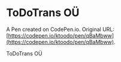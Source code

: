 # ToDoTrans OÜ

A Pen created on CodePen.io. Original URL: [https://codepen.io/ktoodo/pen/qBaMbww](https://codepen.io/ktoodo/pen/qBaMbww).

ToDoTrans OÜ
